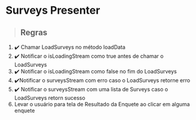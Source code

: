 # Surveys Presenter

> ## Regras
1. ✔️ Chamar LoadSurveys no método loadData
2. ✔️ Notificar o isLoadingStream como true antes de chamar o LoadSurveys
3. ✔️ Notificar o isLoadingStream como false no fim do LoadSurveys
4. ✔️Notificar o surveysStream com erro caso o LoadSurveys retorne erro
5. ✔️ Notificar o surveysStream com uma lista de Surveys caso o LoadSurveys retorn sucesso
6. Levar o usuário para tela de Resultado da Enquete ao clicar em alguma enquete
